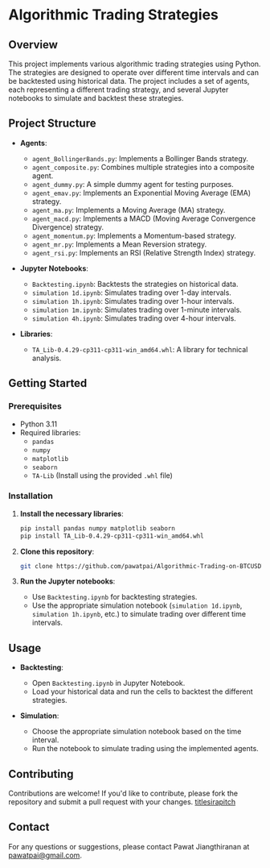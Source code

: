 
# Algorithmic Trading Strategies

## Overview

This project implements various algorithmic trading strategies using Python. The strategies are designed to operate over different time intervals and can be backtested using historical data. The project includes a set of agents, each representing a different trading strategy, and several Jupyter notebooks to simulate and backtest these strategies.

## Project Structure

- **Agents**:
  - `agent_BollingerBands.py`: Implements a Bollinger Bands strategy.
  - `agent_composite.py`: Combines multiple strategies into a composite agent.
  - `agent_dummy.py`: A simple dummy agent for testing purposes.
  - `agent_emav.py`: Implements an Exponential Moving Average (EMA) strategy.
  - `agent_ma.py`: Implements a Moving Average (MA) strategy.
  - `agent_macd.py`: Implements a MACD (Moving Average Convergence Divergence) strategy.
  - `agent_momentum.py`: Implements a Momentum-based strategy.
  - `agent_mr.py`: Implements a Mean Reversion strategy.
  - `agent_rsi.py`: Implements an RSI (Relative Strength Index) strategy.

- **Jupyter Notebooks**:
  - `Backtesting.ipynb`: Backtests the strategies on historical data.
  - `simulation 1d.ipynb`: Simulates trading over 1-day intervals.
  - `simulation 1h.ipynb`: Simulates trading over 1-hour intervals.
  - `simulation 1m.ipynb`: Simulates trading over 1-minute intervals.
  - `simulation 4h.ipynb`: Simulates trading over 4-hour intervals.

- **Libraries**:
  - `TA_Lib-0.4.29-cp311-cp311-win_amd64.whl`: A library for technical analysis.

## Getting Started

### Prerequisites

- Python 3.11
- Required libraries:
  - `pandas`
  - `numpy`
  - `matplotlib`
  - `seaborn`
  - `TA-Lib` (Install using the provided `.whl` file)

### Installation

1. **Install the necessary libraries**:
   ```bash
   pip install pandas numpy matplotlib seaborn
   pip install TA_Lib-0.4.29-cp311-cp311-win_amd64.whl
   ```

2. **Clone this repository**:
   ```bash
   git clone https://github.com/pawatpai/Algorithmic-Trading-on-BTCUSDT
   ```

3. **Run the Jupyter notebooks**:
   - Use `Backtesting.ipynb` for backtesting strategies.
   - Use the appropriate simulation notebook (`simulation 1d.ipynb`, `simulation 1h.ipynb`, etc.) to simulate trading over different time intervals.

## Usage

- **Backtesting**:
  - Open `Backtesting.ipynb` in Jupyter Notebook.
  - Load your historical data and run the cells to backtest the different strategies.

- **Simulation**:
  - Choose the appropriate simulation notebook based on the time interval.
  - Run the notebook to simulate trading using the implemented agents.

## Contributing

Contributions are welcome! If you'd like to contribute, please fork the repository and submit a pull request with your changes.
[titlesirapitch](https://github.com/titlesirapitch)

## Contact

For any questions or suggestions, please contact Pawat Jiangthiranan at pawatpai@gmail.com.
